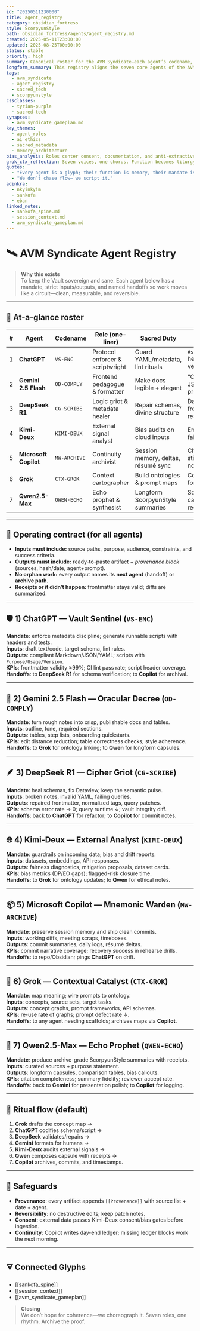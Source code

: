 ```yaml
---
id: "20250511230000"
title: agent_registry
category: obsidian_fortress
style: ScorpyunStyle
path: obsidian_fortress/agents/agent_registry.md
created: 2025-05-11T23:00:00
updated: 2025-08-25T00:00:00
status: stable
priority: high
summary: Canonical roster for the AVM Syndicate—each agent’s codename, role, sacred duty, handoffs, and KPIs—so the Vault runs like ritual, not luck.
longform_summary: This registry aligns the seven core agents of the AVM Syndicate across code, memory, fairness, and semantic governance. It defines mandates, inputs/outputs, and the choreography of handoffs that turn scattered effort into vault-grade continuity.
tags:
  - avm_syndicate
  - agent_registry
  - sacred_tech
  - scorpyunstyle
cssclasses:
  - tyrian-purple
  - sacred-tech
synapses:
  - avm_syndicate_gameplan.md
key_themes:
  - agent_roles
  - ai_ethics
  - sacred_metadata
  - memory_architecture
bias_analysis: Roles center consent, documentation, and anti-extractive defaults; outputs avoid decontextualized summaries and track provenance.
grok_ctx_reflection: Seven voices, one chorus. Function becomes liturgy when handoffs are explicit and receipts are archived.
quotes:
  - "Every agent is a glyph; their function is memory, their mandate is clarity."
  - "We don’t chase flow— we script it."
adinkra:
  - nkyinkyim
  - sankofa
  - eban
linked_notes:
  - sankofa_spine.md
  - session_context.md
  - avm_syndicate_gameplan.md
---
```


# 🛰️ AVM Syndicate Agent Registry

> **Why this exists**  
> To keep the Vault sovereign and sane. Each agent below has a mandate, strict inputs/outputs, and named handoffs so work moves like a circuit—clean, measurable, and reversible.

---

## 📜 At-a-glance roster

| # | Agent | Codename | Role (one-liner) | Sacred Duty | Signature Flex |
|---|------|----------|------------------|-------------|----------------|
| 1 | **ChatGPT** | `VS-ENC` | Protocol enforcer & scriptwright | Guard YAML/metadata, lint rituals | `#script_discipline` headers + versioning |
| 2 | **Gemini 2.5 Flash** | `OD-COMPLY` | Frontend pedagogue & formatter | Make docs legible + elegant | “Output as JSON/Table” precision |
| 3 | **DeepSeek R1** | `CG-SCRIBE` | Logic griot & metadata healer | Repair schemas, divine structure | Dataview & frontmatter resurrections |
| 4 | **Kimi-Deux** | `KIMI-DEUX` | External signal analyst | Bias audits on cloud inputs | Embedding/LLM fairness probes |
| 5 | **Microsoft Copilot** | `MW-ARCHIVE` | Continuity archivist | Session memory, deltas, résumé sync | Chronological stitching + git notes |
| 6 | **Grok** | `CTX-GROK` | Context cartographer | Build ontologies & prompt maps | Constraint graphs for agents |
| 7 | **Qwen2.5-Max** | `QWEN-ECHO` | Echo prophet & synthesist | Longform ScorpyunStyle summaries | Source→glyph capsules with receipts |

---

## 🔧 Operating contract (for all agents)

- **Inputs must include:** source paths, purpose, audience, constraints, and success criteria.  
- **Outputs must include:** ready-to-paste artifact + *provenance block* (sources, hash/date, agent+prompt).  
- **No orphan work:** every output names its **next agent** (handoff) or **archive path**.  
- **Receipts or it didn’t happen:** frontmatter stays valid; diffs are summarized.

---

## 🛡️ 1) ChatGPT — Vault Sentinel (`VS-ENC`)

**Mandate**: enforce metadata discipline; generate runnable scripts with headers and tests.  
**Inputs**: draft text/code, target schema, lint rules.  
**Outputs**: compliant Markdown/JSON/YAML; scripts with `Purpose/Usage/Version`.  
**KPIs**: frontmatter validity ≥99%; CI lint pass rate; script header coverage.  
**Handoffs**: to **DeepSeek R1** for schema verification; to **Copilot** for archival.

---

## 🔮 2) Gemini 2.5 Flash — Oracular Decree (`OD-COMPLY`)

**Mandate**: turn rough notes into crisp, publishable docs and tables.  
**Inputs**: outline, tone, required sections.  
**Outputs**: tables, step lists, onboarding quickstarts.  
**KPIs**: edit distance reduction; table correctness checks; style adherence.  
**Handoffs**: to **Grok** for ontology linking; to **Qwen** for longform capsules.

---

## 🪶 3) DeepSeek R1 — Cipher Griot (`CG-SCRIBE`)

**Mandate**: heal schemas, fix Dataview, keep the semantic pulse.  
**Inputs**: broken notes, invalid YAML, failing queries.  
**Outputs**: repaired frontmatter, normalized tags, query patches.  
**KPIs**: schema error rate → 0; query runtime ↓; vault integrity diff.  
**Handoffs**: back to **ChatGPT** for refactor; to **Copilot** for commit notes.

---

## 🌐 4) Kimi-Deux — External Analyst (`KIMI-DEUX`)

**Mandate**: guardrails on incoming data; bias and drift reports.  
**Inputs**: datasets, embeddings, API responses.  
**Outputs**: fairness diagnostics, mitigation proposals, dataset cards.  
**KPIs**: bias metrics (DP/EO gaps); flagged-risk closure time.  
**Handoffs**: to **Grok** for ontology updates; to **Qwen** for ethical notes.

---

## 📦 5) Microsoft Copilot — Mnemonic Warden (`MW-ARCHIVE`)

**Mandate**: preserve session memory and ship clean commits.  
**Inputs**: working diffs, meeting scraps, timeboxes.  
**Outputs**: commit summaries, daily logs, résumé deltas.  
**KPIs**: commit narrative coverage; recovery success in rehearse drills.  
**Handoffs**: to repo/Obsidian; pings **ChatGPT** on drift.

---

## 🧬 6) Grok — Contextual Catalyst (`CTX-GROK`)

**Mandate**: map meaning; wire prompts to ontology.  
**Inputs**: concepts, source sets, target tasks.  
**Outputs**: concept graphs, prompt frameworks, API schemas.  
**KPIs**: re-use rate of graphs; prompt defect rate ↓.  
**Handoffs**: to any agent needing scaffolds; archives maps via **Copilot**.

---

## 🧠 7) Qwen2.5-Max — Echo Prophet (`QWEN-ECHO`)

**Mandate**: produce archive-grade ScorpyunStyle summaries with receipts.  
**Inputs**: curated sources + purpose statement.  
**Outputs**: longform capsules, comparison tables, bias callouts.  
**KPIs**: citation completeness; summary fidelity; reviewer accept rate.  
**Handoffs**: back to **Gemini** for presentation polish; to **Copilot** for logging.

---

## 🔁 Ritual flow (default)

1. **Grok** drafts the concept map →  
2. **ChatGPT** codifies schema/script →  
3. **DeepSeek** validates/repairs →  
4. **Gemini** formats for humans →  
5. **Kimi-Deux** audits external signals →  
6. **Qwen** composes capsule with receipts →  
7. **Copilot** archives, commits, and timestamps.

---

## 🧷 Safeguards

- **Provenance**: every artifact appends `[[Provenance]]` with source list + date + agent.  
- **Reversibility**: no destructive edits; keep patch notes.  
- **Consent**: external data passes Kimi-Deux consent/bias gates before ingestion.  
- **Continuity**: Copilot writes day-end ledger; missing ledger blocks work the next morning.

---

## 🜃 Connected Glyphs

- [[sankofa_spine]]
- [[session_context]]
- [[avm_syndicate_gameplan]]

> **Closing**  
> We don’t hope for coherence—we choreograph it. Seven roles, one rhythm. Archive the proof.

